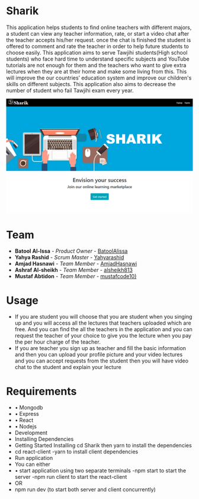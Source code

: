# Sharik
This application helps students to find online teachers with different majors, a student can view any teacher information, rate, or start a video chat after the teacher accepts his/her request. once the chat is finished the student is offered to comment and rate the teacher in order to help future students to choose easily.
This application aims to serve Tawjihi students(High school students) who face hard time to understand specific subjects and YouTube tutorials are not enough for them and the teachers who want to give extra lectures when they are at their home and make some living from this. This will improve the our countries’ education system and improve our children's skills on different subjects. This application also aims to decrease the number of student who fail Tawjihi exam every year.

 ![](image/sharik.png)

# Team

* **Batool Al-Issa** - *Product Owner* - [BatoolAlissa](https://github.com/BatoolAlissa)
* **Yahya Rashid** - *Scrum Master* - [Yahyarashid](https://github.com/Yahyarashid)
* **Amjad Hasnawi** - *Team Member* - [AmjadHasnawi](https://github.com/AmjadHasnawi)
* **Ashraf Al-sheikh** - *Team Member* - [alsheikh813](https://github.com/alsheikh813)
* **Mustaf Abtidon** - *Team Member* - [mustafcode10)](https://github.com/mustafcode10)

# Usage
* If you are student you will choose that you are student when you singing up and you will access all the lectures that teachers uploaded which are free. And you can find the all the teachers in the application and you can request the teacher of your choice to give you the lecture when you pay the per hour charge of the teacher.
* If you are teacher you sign up as teacher and fill the basic information and then you can upload your profile picture and your video lectures and you can accept requests from the student then you will have video chat to the student and explain your lecture
# Requirements
* •	Mongodb
* •	Express
* •	React
* •	Nodejs
* Development
* Installing Dependencies
* Getting Started Installing cd Sharik then yarn to install the dependencies
* cd react-client -yarn to install client dependencies
* Run application
* You can either
* •	start application using two separate terminals -npm start to start the server -npm run client to start the react-client
* OR 
* npm run dev (to start both server and client concurrently)


